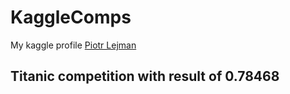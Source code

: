 # KaggleComps
My kaggle profile [Piotr Lejman](https://www.kaggle.com/plejman)

## Titanic competition with result of 0.78468